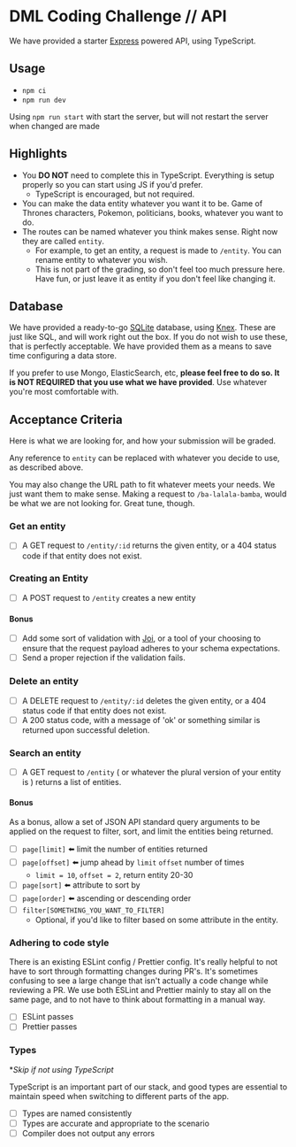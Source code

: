 # DML Coding Challenge // API

We have provided a starter [Express](https://expressjs.com/) powered API, using TypeScript.

## Usage

- `npm ci`
- `npm run dev`

Using `npm run start` with start the server, but will not restart the server when changed are made

## Highlights

- You **DO NOT** need to complete this in TypeScript. Everything is setup properly so you can start using JS if you'd prefer.
  - TypeScript is encouraged, but not required.
- You can make the data entity whatever you want it to be. Game of Thrones characters, Pokemon, politicians, books, whatever you want to do.
- The routes can be named whatever you think makes sense. Right now they are called `entity`.
  - For example, to get an entity, a request is made to `/entity`. You can rename entity to whatever you wish.
  - This is not part of the grading, so don't feel too much pressure here. Have fun, or just leave it as entity if you don't feel like changing it.

## Database

We have provided a ready-to-go [SQLite](https://www.sqlite.org/index.html) database, using [Knex](https://knexjs.org/). These are just like SQL, and will work right out the box. If you do not wish to use these, that is perfectly acceptable. We have provided them as a means to save time configuring a data store. 

If you prefer to use Mongo, ElasticSearch, etc, **please feel free to do so. It is NOT REQUIRED that you use what we have provided**. Use whatever you're most comfortable with.

## Acceptance Criteria

Here is what we are looking for, and how your submission will be graded.

Any reference to `entity` can be replaced with whatever you decide to use, as described above.

You may also change the URL path to fit whatever meets your needs. We just want them to make sense. Making a request to `/ba-lalala-bamba`, would be what we are not looking for. Great tune, though.

### Get an entity

- [ ] A GET request to `/entity/:id` returns the given entity, or a 404 status code if that entity does not exist.

### Creating an Entity

- [ ] A POST request to `/entity` creates a new entity

#### Bonus

- [ ] Add some sort of validation with [Joi](https://joi.dev/), or a tool of your choosing to ensure that the request payload adheres to your schema expectations.
- [ ] Send a proper rejection if the validation fails.

### Delete an entity

- [ ] A DELETE request to `/entity/:id` deletes the given entity, or a 404 status code if that entity does not exist.
- [ ] A 200 status code, with a message of 'ok' or something similar is returned upon successful deletion.

### Search an entity

- [ ] A GET request to `/entity` ( or whatever the plural version of your entity is ) returns a list of entities.

#### Bonus


As a bonus, allow a set of JSON API standard query arguments to be applied on the request to filter, sort, and limit the entities being returned.

- [ ] `page[limit]` :arrow_left: limit the number of entities returned
- [ ] `page[offset]` :arrow_left: jump ahead by `limit` `offset` number of times
  - `limit = 10`, `offset = 2`, return entity 20-30
- [ ] `page[sort]` :arrow_left: attribute to sort by
- [ ] `page[order]` :arrow_left: ascending or descending order
- [ ] `filter[SOMETHING_YOU_WANT_TO_FILTER]`
  - Optional, if you'd like to filter based on some attribute in the entity.

<!-- ## Consistency

This refers to the naming of variables, function calls, etc. Basically looking for there not to be `camelCase` and `snake_case` variables at the same time. Looking for patterns to be predictable, so the reader doesn't need to look really hard to find something.  -->

### Adhering to code style

There is an existing ESLint config / Prettier config. It's really helpful to not have to sort through formatting changes during PR's. It's sometimes confusing to see a large change that isn't actually a code change while reviewing a PR. We use both ESLint and Prettier mainly to stay all on the same page, and to not have to think about formatting in a manual way.

- [ ] ESLint passes
- [ ] Prettier passes

### Types

*_Skip if not using TypeScript_

TypeScript is an important part of our stack, and good types are essential to maintain speed when switching to different parts of the app. 

- [ ] Types are named consistently
- [ ] Types are accurate and appropriate to the scenario
- [ ] Compiler does not output any errors